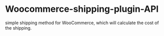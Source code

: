 # Woocommerce-shipping-plugin-API
  simple shipping method for WooCommerce, which will calculate the cost of the shipping.
